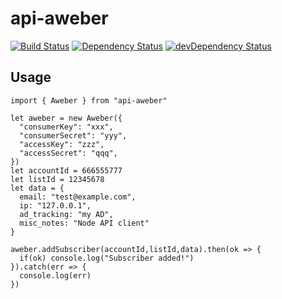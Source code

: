 api-aweber
===========
 [![Build Status](https://travis-ci.org/scippio/api-aweber.svg)](https://travis-ci.org/scippio/api-aweber)
 [![Dependency Status](https://david-dm.org/scippio/api-aweber.svg)](https://david-dm.org/scippio/api-aweber)
 [![devDependency Status](https://david-dm.org/scippio/api-aweber/dev-status.svg)](https://david-dm.org/scippio/api-aweber#info=devDependencies)

Usage
-----

```!javascript
import { Aweber } from "api-aweber"

let aweber = new Aweber({
  "consumerKey": "xxx",
  "consumerSecret": "yyy",
  "accessKey": "zzz",
  "accessSecret": "qqq",
})
let accountId = 666555777
let listId = 12345678
let data = {
  email: "test@example.com",
  ip: "127.0.0.1",
  ad_tracking: "my AD",
  misc_notes: "Node API client"
}

aweber.addSubscriber(accountId,listId,data).then(ok => {
  if(ok) console.log("Subscriber added!")
}).catch(err => {
  console.log(err)
})

```
